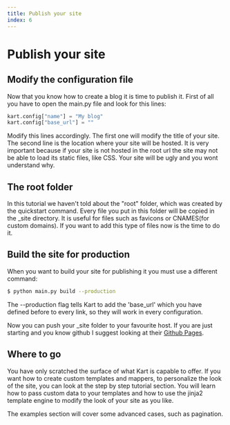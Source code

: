 ```yaml
---
title: Publish your site
index: 6
---
```

# Publish your site

## Modify the configuration file

Now that you know how to create a blog it is time to publish it. First of all you have to open the main.py file and look for this lines:

```python
kart.config["name"] = "My blog"
kart.config["base_url"] = ""
```
Modify this lines accordingly. The first one will modify the title of your site. The second line is the location where your site will be hosted. It is very important because if your site is not hosted in the root url the site may not be able to load its static files, like CSS. Your site will be ugly and you wont understand why.

## The root folder

In this tutorial we haven't told about the "root" folder, which was created by the quickstart command. Every file you put in this folder will be copied in the _site directory. It is useful for files such as favicons or CNAMES(for custom domains). If you want to add this type of files now is the time to do it.

## Build the site for production

When you want to build your site for publishing it you must use a different command:

```bash
$ python main.py build --production
```

The --production flag tells Kart to add the 'base_url' which you have defined before to every link, so they will work in every configuration.

Now you can push your _site folder to your favourite host. If you are just starting and you know github I suggest looking at their [Github Pages](https://pages.github.com/).

## Where to go

You have only scratched the surface of what Kart is capable to offer. If you want how to create custom templates and mappers, to personalize the look of the site, you can look at the step by step tutorial section. You will learn how to pass custom data to your templates and how to use the jinja2 template engine to modify the look of your site as you like.

The examples section will cover some advanced cases, such as pagination.

